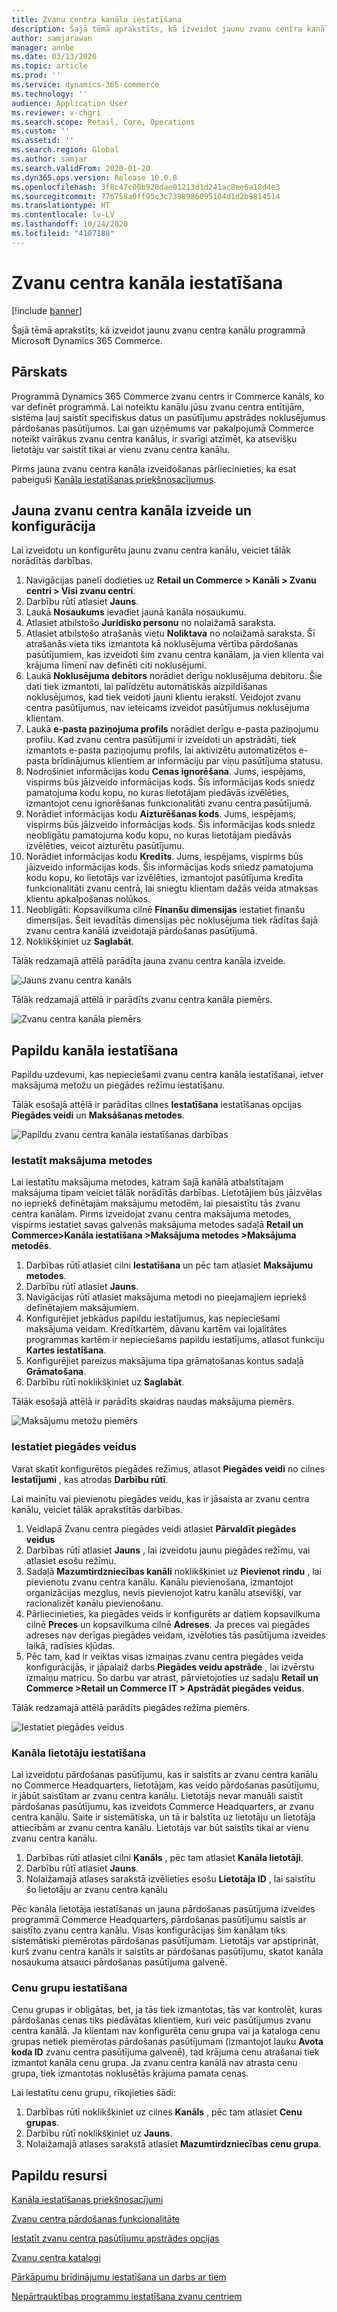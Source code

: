 ```yaml
---
title: Zvanu centra kanāla iestatīšana
description: Šajā tēmā aprakstīts, kā izveidot jaunu zvanu centra kanālu programmā Microsoft Dynamics 365 Commerce.
author: samjarawan
manager: annbe
ms.date: 03/13/2020
ms.topic: article
ms.prod: ''
ms.service: dynamics-365-commerce
ms.technology: ''
audience: Application User
ms.reviewer: v-chgri
ms.search.scope: Retail, Core, Operations
ms.custom: ''
ms.assetid: ''
ms.search.region: Global
ms.author: samjar
ms.search.validFrom: 2020-01-20
ms.dyn365.ops.version: Release 10.0.8
ms.openlocfilehash: 3f8c47c00b920dae01213d1d241ac8ee6a18d4e3
ms.sourcegitcommit: 776758a0ff95c3c7398986095104d1d2b9814514
ms.translationtype: HT
ms.contentlocale: lv-LV
ms.lasthandoff: 10/24/2020
ms.locfileid: "4107188"
---
```

# <a name="set-up-a-call-center-channel"></a>Zvanu centra kanāla iestatīšana


[!include [banner](includes/banner.md)]

Šajā tēmā aprakstīts, kā izveidot jaunu zvanu centra kanālu programmā Microsoft Dynamics 365 Commerce.

## <a name="overview"></a>Pārskats


Programmā Dynamics 365 Commerce zvanu centrs ir Commerce kanāls, ko var definēt programmā. Lai noteiktu kanālu jūsu zvanu centra entītijām, sistēma ļauj saistīt specifiskus datus un pasūtījumu apstrādes noklusējumus pārdošanas pasūtījumos. Lai gan uzņēmums var pakalpojumā Commerce noteikt vairākus zvanu centra kanālus, ir svarīgi atzīmēt, ka atsevišķu lietotāju var saistīt tikai ar vienu zvanu centra kanālu. 

Pirms jauna zvanu centra kanāla izveidošanas pārliecinieties, ka esat pabeiguši [Kanāla iestatīšanas priekšnosacījumus](channels-prerequisites.md).

## <a name="create-and-configure-a-new-call-center-channel"></a>Jauna zvanu centra kanāla izveide un konfigurācija

Lai izveidotu un konfigurētu jaunu zvanu centra kanālu, veiciet tālāk norādītās darbības.

1. Navigācijas panelī dodieties uz **Retail un Commerce \> Kanāli \> Zvanu centri \> Visi zvanu centri**.
1. Darbību rūtī atlasiet **Jauns**.
1. Laukā **Nosaukums** ievadiet jaunā kanāla nosaukumu.
1. Atlasiet atbilstošo **Juridisko personu** no nolaižamā saraksta.
1. Atlasiet atbilstošo atrašanās vietu **Noliktava** no nolaižamā saraksta. Šī atrašanās vieta tiks izmantota kā noklusējuma vērtība pārdošanas pasūtījumiem, kas izveidoti šim zvanu centra kanālam, ja vien klienta vai krājuma līmenī nav definēti citi noklusējumi.
1. Laukā **Noklusējuma debitors** norādiet derīgu noklusējuma debitoru. Šie dati tiek izmantoti, lai palīdzētu automātiskās aizpildīšanas noklusējumos, kad tiek veidoti jauni klientu ieraksti. Veidojot zvanu centra pasūtījumus, nav ieteicams izveidot pasūtījumus noklusējuma klientam.
1. Laukā **e-pasta paziņojuma profils** norādiet derīgu e-pasta paziņojumu profilu. Kad zvanu centra pasūtījumi ir izveidoti un apstrādāti, tiek izmantots e-pasta paziņojumu profils, lai aktivizētu automatizētos e-pasta brīdinājumus klientiem ar informāciju par viņu pasūtījuma statusu.
1. Nodrošiniet informācijas kodu **Cenas ignorēšana**. Jums, iespējams, vispirms būs jāizveido informācijas kods. Šis informācijas kods sniedz pamatojuma kodu kopu, no kuras lietotājam piedāvās izvēlēties, izmantojot cenu ignorēšanas funkcionalitāti zvanu centra pasūtījumā.
1. Norādiet informācijas kodu **Aizturēšanas kods**. Jums, iespējams, vispirms būs jāizveido informācijas kods. Šis informācijas kods sniedz neobligātu pamatojuma kodu kopu, no kuras lietotājam piedāvās izvēlēties, veicot aizturētu pasūtījumu.
1. Norādiet informācijas kodu **Kredīts**. Jums, iespējams, vispirms būs jāizveido informācijas kods. Šis informācijas kods sniedz pamatojuma kodu kopu, ko lietotājs var izvēlēties, izmantojot pasūtījuma kredīta funkcionalitāti zvanu centrā, lai sniegtu klientam dažās veida atmaksas klientu apkalpošanas nolūkos.
1. Neobligāti: Kopsavilkuma cilnē **Finanšu dimensijas** iestatiet finanšu dimensijas. Šeit ievadītās dimensijas pēc noklusējuma tiek rādītas šajā zvanu centra kanālā izveidotajā pārdošanas pasūtījumā.
1. Noklikšķiniet uz **Saglabāt**.

Tālāk redzamajā attēlā parādīta jauna zvanu centra kanāla izveide.

![Jauns zvanu centra kanāls](media/channel-setup-callcenter-1.png)

Tālāk redzamajā attēlā ir parādīts zvanu centra kanāla piemērs.

![Zvanu centra kanāla piemērs](media/channel-setup-callcenter-2.png)

## <a name="additional-channel-setup"></a>Papildu kanāla iestatīšana

Papildu uzdevumi, kas nepieciešami zvanu centra kanāla iestatīšanai, ietver maksājuma metožu un piegādes režīmu iestatīšanu.

Tālāk esošajā attēlā ir parādītas cilnes **Iestatīšana** iestatīšanas opcijas **Piegādes veidi** un **Maksāšanas metodes**.

![Papildu zvanu centra kanāla iestatīšanas darbības](media/channel-setup-callcenter-3.png)

### <a name="set-up-payment-methods"></a>Iestatīt maksājuma metodes

Lai iestatītu maksājuma metodes, katram šajā kanālā atbalstītajam maksājuma tipam veiciet tālāk norādītās darbības. Lietotājiem būs jāizvēlas no iepriekš definētajām maksājumu metodēm, lai piesaistītu tās zvanu centra kanālam. Pirms izveidojat zvanu centra maksājuma metodes, vispirms iestatiet savas galvenās maksājuma metodes sadaļā **Retail un Commerce\>Kanāla iestatīšana \>Maksājuma metodes \>Maksājuma metodēs**.

1. Darbības rūtī atlasiet cilni **Iestatīšana** un pēc tam atlasiet **Maksājumu metodes**.
1. Darbību rūtī atlasiet **Jauns**.
1. Navigācijas rūtī atlasiet maksājuma metodi no pieejamajiem iepriekš definētajiem maksājumiem.
1. Konfigurējiet jebkādus papildu iestatījumus, kas nepieciešami maksājuma veidam. Kredītkartēm, dāvanu kartēm vai lojalitātes programmas kartēm ir nepieciešams papildu iestatījums, atlasot funkciju **Kartes iestatīšana**. 
1. Konfigurējiet pareizus maksājuma tipa grāmatošanas kontus sadaļā **Grāmatošana**.
1. Darbību rūtī noklikšķiniet uz **Saglabāt**.

Tālāk esošajā attēlā ir parādīts skaidras naudas maksājuma piemērs.

![Maksājumu metožu piemērs](media/channel-setup-callcenter-payments.png)

### <a name="set-up-modes-of-delivery"></a>Iestatiet piegādes veidus

Varat skatīt konfigurētos piegādes režīmus, atlasot **Piegādes veidi** no cilnes **Iestatījumi** , kas atrodas **Darbību rūtī**.  

Lai mainītu vai pievienotu piegādes veidu, kas ir jāsaista ar zvanu centra kanālu, veiciet tālāk aprakstītās darbības.

1. Veidlapā Zvanu centra piegādes veidi atlasiet **Pārvaldīt piegādes veidus**
1. Darbības rūtī atlasiet **Jauns** , lai izveidotu jaunu piegādes režīmu, vai atlasiet esošu režīmu.
1. Sadaļā **Mazumtirdzniecības kanāli** noklikšķiniet uz **Pievienot rindu** , lai pievienotu zvanu centra kanālu. Kanālu pievienošana, izmantojot organizācijas mezglus, nevis pievienojot katru kanālu atsevišķi, var racionalizēt kanālu pievienošanu.
1. Pārliecinieties, ka piegādes veids ir konfigurēts ar datiem kopsavilkuma cilnē **Preces** un kopsavilkuma cilnē **Adreses**. Ja preces vai piegādes adreses nav derīgas piegādes veidam, izvēloties tās pasūtījuma izveides laikā, radīsies kļūdas.
1. Pēc tam, kad ir veiktas visas izmaiņas zvanu centra piegādes veida konfigurācijās, ir jāpalaiž darbs **Piegādes veidu apstrāde** , lai izvērstu izmaiņu matricu. Šo darbu var atrast, pārvietojoties uz sadaļu **Retail un Commerce \>Retail un Commerce IT \> Apstrādāt piegādes veidus**.

Tālāk redzamajā attēlā parādīts piegādes režīma piemērs.

![Iestatiet piegādes veidus](media/channel-setup-retail-7.png)

### <a name="set-up-channel-users"></a>Kanāla lietotāju iestatīšana

Lai izveidotu pārdošanas pasūtījumu, kas ir saistīts ar zvanu centra kanālu no Commerce Headquarters, lietotājam, kas veido pārdošanas pasūtījumu, ir jābūt saistītam ar zvanu centra kanālu. Lietotājs nevar manuāli saistīt pārdošanas pasūtījumu, kas izveidots Commerce Headquarters, ar zvanu centra kanālu. Saite ir sistemātiska, un tā ir balstīta uz lietotāju un lietotāja attiecībām ar zvanu centra kanālu. Lietotājs var būt saistīts tikai ar vienu zvanu centra kanālu.

1. Darbības rūtī atlasiet cilni **Kanāls** , pēc tam atlasiet **Kanāla lietotāji**.
1. Darbību rūtī atlasiet **Jauns**.
1. Nolaižamajā atlases sarakstā izvēlieties esošu **Lietotāja ID** , lai saistītu šo lietotāju ar zvanu centra kanālu

Pēc kanāla lietotāja iestatīšanas un jauna pārdošanas pasūtījuma izveides programmā Commerce Headquarters, pārdošanas pasūtījumu saistīs ar saistīto zvanu centra kanālu. Visas konfigurācijas šim kanālam tiks sistemātiski piemērotas pārdošanas pasūtījumam. Lietotājs var apstiprināt, kurš zvanu centra kanāls ir saistīts ar pārdošanas pasūtījumu, skatot kanāla nosaukuma atsauci pārdošanas pasūtījuma galvenē.


### <a name="set-up-price-groups"></a>Cenu grupu iestatīšana

Cenu grupas ir obligātas, bet, ja tās tiek izmantotas, tās var kontrolēt, kuras pārdošanas cenas tiks piedāvātas klientiem, kuri veic pasūtījumus zvanu centra kanālā. Ja klientam nav konfigurēta cenu grupa vai ja kataloga cenu grupas netiek piemērotas pārdošanas pasūtījumam (izmantojot lauku **Avota koda ID** zvanu centra pasūtījuma galvenē), tad krājuma cenu atrašanai tiek izmantot kanāla cenu grupa. Ja zvanu centra kanālā nav atrasta cenu grupa, tiek izmantotas noklusētās krājuma pamata cenas. 

Lai iestatītu cenu grupu, rīkojieties šādi:

1. Darbības rūtī noklikšķiniet uz cilnes **Kanāls** , pēc tam atlasiet **Cenu grupas**.
1. Darbību rūtī noklikšķiniet uz **Jauns**.
1. Nolaižamajā atlases sarakstā atlasiet **Mazumtirdzniecības cenu grupa**.

## <a name="additional-resources"></a>Papildu resursi

[Kanāla iestatīšanas priekšnosacījumi](channels-prerequisites.md)

[Zvanu centra pārdošanas funkcionalitāte](call-center-functionality.md)

[Iestatīt zvanu centra pasūtījumu apstrādes opcijas](set-up-order-processing-options.md)

[Zvanu centra katalogi](call-center-catalogs.md)

[Pārkāpumu brīdinājumu iestatīšana un darbs ar tiem](set-up-fraud-alerts.md)

[Nepārtrauktības programmu iestatīšana zvanu centriem](set-up-continuity-program.md)
